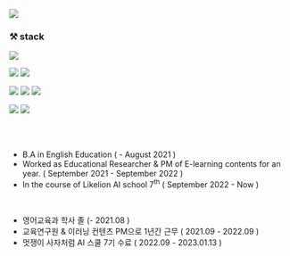 <img src="https://capsule-render.vercel.app/api?type=waving&color=6FC7E1&height=200&section=header&text=Overview_on_Eve&fontSize=30&fontAlignY=40"/>

<br>

### ⚒️ stack

<img src="https://img.shields.io/badge/MySql-4479A1?style=flat&logo=mysql&logoColor=white"/>

<img src="https://img.shields.io/badge/Matplotlib-EF2D5E?style=flat&logo=python&logoColor=white"/> <img src="https://img.shields.io/badge/Seaborn-0094F5?style=flat&logo=python&logoColor=white"/> 

<img src="https://img.shields.io/badge/Python-3776AB?style=flat&logo=python&logoColor=white"/> <img src="https://img.shields.io/badge/Numpy-013243?style=flat&logo=numpy&logoColor=white"/> <img src="https://img.shields.io/badge/Pandas-150458?style=flat&logo=pandas&logoColor=white"/> 

<img src="https://img.shields.io/badge/Tensorflow-FF6F00?style=flat&logo=tensorflow&logoColor=white"/> <img src="https://img.shields.io/badge/Konlpy-ED1C24?style=flat&logo=python&logoColor=white"/>

<br>
<br>

* B.A in English Education ( - August 2021 )
* Worked as Educational Researcher & PM of E-learning contents for an year. ( September 2021 - September 2022 )
* In the course of Likelion AI school 7<sup>th</sup> ( September 2022 - Now )

<br> 

* 영어교육과 학사 졸 (- 2021.08 )
* 교육연구원 & 이러닝 컨텐츠 PM으로 1년간 근무 ( 2021.09 - 2022.09 )
* 멋쟁이 사자처럼 AI 스쿨 7기 수료 ( 2022.09 - 2023.01.13 )
